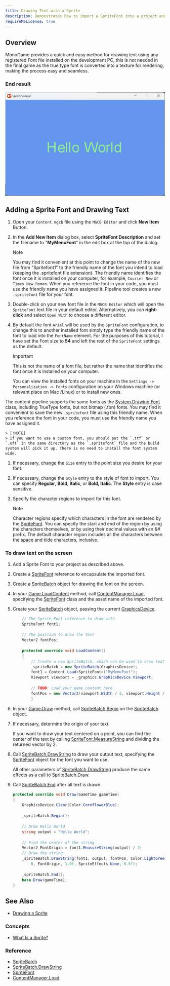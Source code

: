 ```yaml
---
title: Drawing Text with a Sprite
description: Demonstrates how to import a SpriteFont into a project and to draw text using DrawString
requireMSLicense: true
---
```


## Overview

MonoGame provides a quick and easy method for drawing text using any registered Font file installed on the development PC, this is not needed in the final game as the true type font is converted into a texture for rendering, making the process easy and seamless.

### End result

![The output of this tutorial](images/HowTo_Draw_Text_Final.png)

## Adding a Sprite Font and Drawing Text

1. Open your `Content.mgcb` file using the `MGCB Editor` and click **New Item** Button.

1. In the **Add New Item** dialog box, select **SpriteFont Description** and set the filename to "**MyMenuFont**" in the edit box at the top of the dialog.

    > [!NOTE]
    > You may find it convenient at this point to change the name of the new file from "Spritefont1" to the friendly name of the font you intend to load (keeping the .spritefont file extension). The friendly name identifies the font once it is installed on your computer, for example, `Courier New` or `Times New Roman`. When you reference the font in your code, you must use the friendly name you have assigned it.
    Pipeline tool creates a new `.spritefont` file for your font.

1. Double-click on your new font file in the `MGCB Editor` which will open the `SpriteFont` text file in your default editor.  Alternatively, you can **right-click** and select `Open With` to choose a different editor.

1. By default the font `Arial` will be used by the `SpriteFont` configuration, to change this to another installed font simply type the friendly name of the font to load into the `FontName` element.  For the purposes of this tutorial, I have set the Font size to **54** and left the rest of the `SpriteFont` settings as the default.

    > [!IMPORTANT]
    > This is not the name of a font file, but rather the name that identifies the font once it is installed on your computer.
    >
    > You can view the installed fonts on your machine in the `Settings -> Personalization -> Fonts` configuration on your Windows machine (or relevant place on Mac /Linux) or to install new ones.

  The content pipeline supports the same fonts as the [System.Drawing.Font](http://msdn.microsoft.com/en-us/library/system.drawing.font.aspx) class, including TrueType fonts, but not bitmap (.fon) fonts. You may find it convenient to save the new `.spritefont` file using this friendly name. When you reference the font in your code, you must use the friendly name you have assigned it.

    > [!NOTE]
    > If you want to use a custom font, you should put the `.ttf` or `.oft` in the same directory as the `.spritefont` file and the build system will pick it up. There is no need to install the font system wide.

1. If necessary, change the `Size` entry to the point size you desire for your font.

1. If necessary, change the `Style` entry to the style of font to import.
   You can specify **Regular**, **Bold**, **Italic**, or **Bold, Italic**. The **Style** entry is case sensitive.

1. Specify the character regions to import for this font.

    > [!NOTE]
    > Character regions specify which characters in the font are rendered by the [SpriteFont](xref:Microsoft.Xna.Framework.Graphics.SpriteFont). You can specify the start and end of the region by using the characters themselves, or by using their decimal values with an &# prefix. The default character region includes all the characters between the space and tilde characters, inclusive.

### To draw text on the screen

1. Add a Sprite Font to your project as described above.

1. Create a [SpriteFont](xref:Microsoft.Xna.Framework.Graphics.SpriteFont) reference to encapsulate the imported font.

1. Create a [SpriteBatch](xref:Microsoft.Xna.Framework.Graphics.SpriteBatch) object for drawing the font on the screen.

1. In your [Game.LoadContent](xref:Microsoft.Xna.Framework.Game#Microsoft_Xna_Framework_Game_LoadContent) method, call [ContentManager.Load](xref:Microsoft.Xna.Framework.Content.ContentManager#Microsoft_Xna_Framework_Content_ContentManager_Load__1_System_String_), specifying the [SpriteFont](xref:Microsoft.Xna.Framework.Graphics.SpriteFont) class and the asset name of the imported font.

1. Create your [SpriteBatch](xref:Microsoft.Xna.Framework.Graphics.SpriteBatch) object, passing the current [GraphicsDevice](xref:Microsoft.Xna.Framework.Graphics.GraphicsDevice).

    ```csharp
        // The Sprite Font reference to draw with
        SpriteFont font1;

        // The position to draw the text
        Vector2 fontPos;
        
        protected override void LoadContent()
        {
            // Create a new SpriteBatch, which can be used to draw textures.
            _spriteBatch = new SpriteBatch(GraphicsDevice);
            font1 = Content.Load<SpriteFont>("MyMenuFont");
            Viewport viewport = _graphics.GraphicsDevice.Viewport;
            
            // TODO: Load your game content here            
            fontPos = new Vector2(viewport.Width / 2, viewport.Height / 2);
            }
    ```

1. In your [Game.Draw](xref:Microsoft.Xna.Framework.Game#Microsoft_Xna_Framework_Game_Draw_Microsoft_Xna_Framework_GameTime_) method, call [SpriteBatch.Begin](xref:Microsoft.Xna.Framework.Graphics.SpriteBatch#Microsoft_Xna_Framework_Graphics_SpriteBatch_Begin_Microsoft_Xna_Framework_Graphics_SpriteSortMode_Microsoft_Xna_Framework_Graphics_BlendState_Microsoft_Xna_Framework_Graphics_SamplerState_Microsoft_Xna_Framework_Graphics_DepthStencilState_Microsoft_Xna_Framework_Graphics_RasterizerState_Microsoft_Xna_Framework_Graphics_Effect_System_Nullable_Microsoft_Xna_Framework_Matrix__) on the [SpriteBatch](xref:Microsoft.Xna.Framework.Graphics.SpriteBatch) object.

1. If necessary, determine the origin of your text.

   If you want to draw your text centered on a point, you can find the center of the text by calling [SpriteFont.MeasureString](xref:Microsoft.Xna.Framework.Graphics.SpriteFont#Microsoft_Xna_Framework_Graphics_SpriteFont_MeasureString_System_String_) and dividing the returned vector by 2.

1. Call [SpriteBatch.DrawString](xref:Microsoft.Xna.Framework.Graphics.SpriteBatch#Microsoft_Xna_Framework_Graphics_SpriteBatch_DrawString_Microsoft_Xna_Framework_Graphics_SpriteFont_System_String_Microsoft_Xna_Framework_Vector2_Microsoft_Xna_Framework_Color_) to draw your output text, specifying the [SpriteFont](xref:Microsoft.Xna.Framework.Graphics.SpriteFont) object for the font you want to use.
  
   All other parameters of [SpriteBatch.DrawString](xref:Microsoft.Xna.Framework.Graphics.SpriteBatch#Microsoft_Xna_Framework_Graphics_SpriteBatch_DrawString_Microsoft_Xna_Framework_Graphics_SpriteFont_System_String_Microsoft_Xna_Framework_Vector2_Microsoft_Xna_Framework_Color_) produce the same effects as a call to [SpriteBatch.Draw](xref:Microsoft.Xna.Framework.Graphics.SpriteBatch#Microsoft_Xna_Framework_Graphics_SpriteBatch_Draw_Microsoft_Xna_Framework_Graphics_Texture2D_Microsoft_Xna_Framework_Vector2_Microsoft_Xna_Framework_Color_).

1. Call [SpriteBatch.End](xref:Microsoft.Xna.Framework.Graphics.SpriteBatch#Microsoft_Xna_Framework_Graphics_SpriteBatch_End) after all text is drawn.

    ```csharp
    protected override void Draw(GameTime gameTime)
    {
        GraphicsDevice.Clear(Color.CornflowerBlue);
    
        _spriteBatch.Begin();
    
        // Draw Hello World
        string output = "Hello World";
    
        // Find the center of the string
        Vector2 FontOrigin = font1.MeasureString(output) / 2;
        // Draw the string
        _spriteBatch.DrawString(font1, output, fontPos, Color.LightGreen,
            0, FontOrigin, 1.0f, SpriteEffects.None, 0.5f);
    
        _spriteBatch.End();
        base.Draw(gameTime);
    }
    ```

## See Also

- [Drawing a Sprite](HowTo_Draw_A_Sprite.md)  

### Concepts

- [What Is a Sprite?](../../whatis/graphics/WhatIs_Sprite.md)

### Reference

- [SpriteBatch](xref:Microsoft.Xna.Framework.Graphics.SpriteBatch)
- [SpriteBatch.DrawString](xref:Microsoft.Xna.Framework.Graphics.SpriteBatch#Microsoft_Xna_Framework_Graphics_SpriteBatch_DrawString_Microsoft_Xna_Framework_Graphics_SpriteFont_System_String_Microsoft_Xna_Framework_Vector2_Microsoft_Xna_Framework_Color_)  
- [SpriteFont](xref:Microsoft.Xna.Framework.Graphics.SpriteFont)
- [ContentManager.Load](xref:Microsoft.Xna.Framework.Content.ContentManager#Microsoft_Xna_Framework_Content_ContentManager_Load__1_System_String_)
